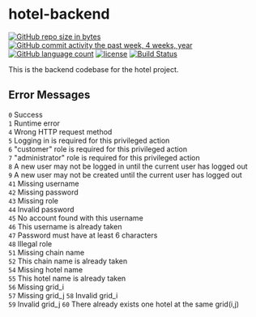 # hotel-backend

[![GitHub repo size in bytes](https://img.shields.io/github/repo-size/hotel-reservation-systems/hotel-backend.svg)](https://github.com/hotel-reservation-systems/hotel-backend/releases)
[![GitHub commit activity the past week, 4 weeks, year](https://img.shields.io/github/commit-activity/w/hotel-reservation-systems/hotel-backend.svg)](https://github.com/hotel-reservation-systems/hotel-backend/commits)
[![GitHub language count](https://img.shields.io/github/languages/count/hotel-reservation-systems/hotel-backend.svg)](https://github.com/hotel-reservation-systems/hotel-backend/search?l=JavaScript&type=Code)
[![license](https://img.shields.io/github/license/hotel-reservation-systems/hotel-backend.svg)](https://popoway.mit-license.org/)
[![Build Status](https://travis-ci.org/hotel-reservation-systems/hotel-backend.svg?branch=master)](https://travis-ci.org/hotel-reservation-systems/hotel-backend)

This is the backend codebase for the hotel project.

## Error Messages
`0` Success  
`1` Runtime error  
`4` Wrong HTTP request method  
`5` Logging in is required for this privileged action  
`6` "customer" role is required for this privileged action  
`7` "administrator" role is required for this privileged action  
`8` A new user may not be logged in until the current user has logged out  
`9` A new user may not be created until the current user has logged out  
`41` Missing username  
`42` Missing password  
`43` Missing role  
`44` Invalid password  
`45` No account found with this username  
`46` This username is already taken  
`47` Password must have at least 6 characters  
`48` Illegal role  
`51` Missing chain name  
`52` This chain name is already taken  
`54` Missing hotel name  
`55` This hotel name is already taken  
`56` Missing grid_i  
`57` Missing grid_j
`58` Invalid grid_i  
`59` Invalid grid_j
`60` There already exists one hotel at the same grid(i,j)  
 
